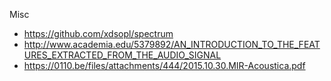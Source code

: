 Misc

- https://github.com/xdsopl/spectrum
- http://www.academia.edu/5379892/AN_INTRODUCTION_TO_THE_FEATURES_EXTRACTED_FROM_THE_AUDIO_SIGNAL
- https://0110.be/files/attachments/444/2015.10.30.MIR-Acoustica.pdf
